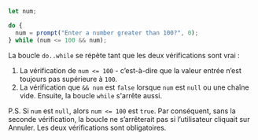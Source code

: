 ```js run demo
let num;

do {
  num = prompt("Enter a number greater than 100?", 0);
} while (num <= 100 && num);
```

La boucle `do..while` se répète tant que les deux vérifications sont vrai :

1. La vérification de `num <= 100` - c’est-à-dire que la valeur entrée n’est toujours pas supérieure à `100`.
2. La vérification que `&& num` est `false` lorsque `num` est `null` ou une chaîne vide. Ensuite, la boucle `while` s'arrête aussi.

P.S. Si `num` est `null`, alors `num <= 100` est `true`. Par conséquent, sans la seconde vérification, la boucle ne s’arrêterait pas si l’utilisateur cliquait sur Annuler. Les deux vérifications sont obligatoires.
